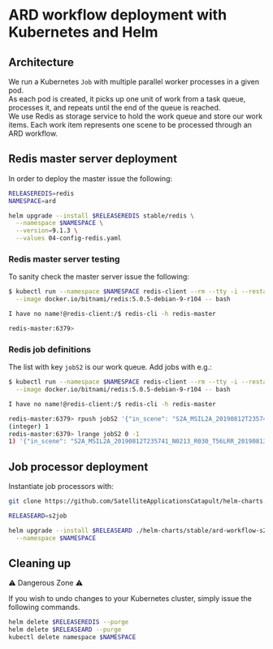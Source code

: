 # ARD workflow deployment with Kubernetes and Helm

## Architecture

We run a Kubernetes `Job` with multiple parallel worker processes in a given pod.\
As each pod is created, it picks up one unit of work from a task queue, processes it, and repeats until the end of the queue is reached.\
We use Redis as storage service to hold the work queue and store our work items. Each work item represents one scene to be processed through an ARD workflow.

## Redis master server deployment

In order to deploy the master issue the following:
```bash
RELEASEREDIS=redis
NAMESPACE=ard

helm upgrade --install $RELEASEREDIS stable/redis \
  --namespace $NAMESPACE \
  --version=9.1.3 \
  --values 04-config-redis.yaml
```

### Redis master server testing

To sanity check the master server issue the following: 
```bash
$ kubectl run --namespace $NAMESPACE redis-client --rm --tty -i --restart='Never' \
  --image docker.io/bitnami/redis:5.0.5-debian-9-r104 -- bash

I have no name!@redis-client:/$ redis-cli -h redis-master

redis-master:6379>
```

### Redis job definitions

The list with key `jobS2` is our work queue. Add jobs with e.g.:
```bash
$ kubectl run --namespace $NAMESPACE redis-client --rm --tty -i --restart='Never' \
  --image docker.io/bitnami/redis:5.0.5-debian-9-r104 -- bash

I have no name!@redis-client:/$ redis-cli -h redis-master

redis-master:6379> rpush jobS2 '{"in_scene": "S2A_MSIL2A_20190812T235741_N0213_R030_T56LRR_20190813T014708", "inter_dir": "/data/intermediate/"}'
(integer) 1
redis-master:6379> lrange jobS2 0 -1
1) '{"in_scene": "S2A_MSIL2A_20190812T235741_N0213_R030_T56LRR_20190813T014708", "inter_dir": "/data/intermediate/"}'
```

## Job processor deployment

Instantiate job processors with:
```bash
git clone https://github.com/SatelliteApplicationsCatapult/helm-charts.git

RELEASEARD=s2job

helm upgrade --install $RELEASEARD ./helm-charts/stable/ard-workflow-s2 \
  --namespace $NAMESPACE
```

## Cleaning up

:warning: Dangerous Zone :warning:

If you wish to undo changes to your Kubernetes cluster, simply issue the following commands.

```bash
helm delete $RELEASEREDIS --purge
helm delete $RELEASEARD --purge
kubectl delete namespace $NAMESPACE
```
